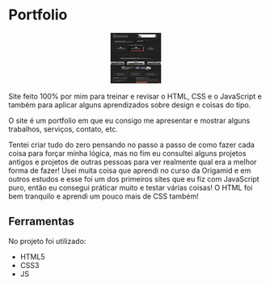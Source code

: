 # Portfolio

<div style="margin: 0 auto; text-align: center">
  <img style="width: 100px; height: 100px" src="screenshot.png">
</div>

 Site feito 100% por mim para treinar e revisar o HTML, CSS e o JavaScript e também para aplicar alguns aprendizados sobre design e coisas do tipo.
 
 O site é um portfolio em que eu consigo me apresentar e mostrar alguns trabalhos, serviços, contato, etc.
 
 Tentei criar tudo do zero pensando no passo a passo de como fazer cada coisa para forçar minha lógica, mas no fim eu consultei alguns projetos antigos e projetos de outras pessoas para ver realmente qual era a melhor forma de fazer! Usei muita coisa que aprendi no curso da Origamid e em outros estudos e esse foi um dos primeiros sites que eu fiz com JavaScript puro, então eu consegui práticar muito e testar várias coisas! O HTML foi bem tranquilo e aprendi um pouco mais de CSS também!

 ## Ferramentas
 
 No projeto foi utilizado:

 - HTML5
 - CSS3
 - JS

